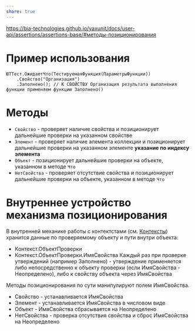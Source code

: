 ```yaml
---
share: true
---
```


https://bia-technologies.github.io/yaxunit/docs/user-api/assertions/assertions-base/#методы-позиционирования

# Пример использования
```bsl
ЮТТест.ОжидаетЧто(ТестируемаяФункция(ПараметрыФункции))
	.Свойство("Организация")
	.Заполнено(); // К СВОЙСТВУ Организация результата выполнения функции применяем функцию Заполнено()
```
# Методы
- `Свойство` - проверяет наличие свойства и позиционирует дальнейшие проверки на указанном свойстве
- `Элемент` - проверяет наличие элемента коллекции и позиционирует дальнейшие проверки на указанном элементе **указание по индексу элемента**
- `Объект` - позиционирует дальнейшие проверки на объекте, указанном в методе `Что`
- `НетСвойства` - проверяет отсутствие свойства и позиционирует дальнейшие проверки на объекте, указанном в методе `Что`
# Внутреннее устройство механизма позиционирования
В внутренней механике работы с контектстами (см. [Контексты](%D0%9A%D0%BE%D0%BD%D1%82%D0%B5%D0%BA%D1%81%D1%82%D1%8B.md)) хранится данные по проверяемому объекту и пути внутри объекта:
- Контекст.ОбъектПроверки
- Контекст.ОбъектПроверки.ИмяСвойства
Каждый раз при проверке утверждений (например Заполнено) - утверждение применяется либо непосредственно к объекту проверки (если ИмяСвойства - Неопределено), либо к свойству объекта через ИмяСвойства

Методы позиционирования по сути манипулируют полем ИмяСвойства.
- Свойство - устанавливается ИмяСвойства
- Элемент -  устанавливается ИмяСвойства в числовом виде
- Объект - ИмяСвойства сбрасывается на Неопределено
- НетСвойства - проверка отсутствия свойства и сброс ИмяСвойства  на Неопределено

